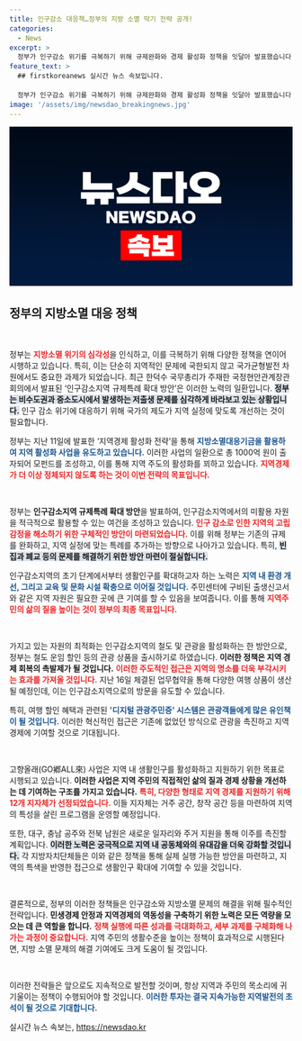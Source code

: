 ```yaml
---
title: 인구감소 대응책…정부의 지방 소멸 막기 전략 공개!
categories:
  - News
excerpt: >
  정부가 인구감소 위기를 극복하기 위해 규제완화와 경제 활성화 정책을 잇달아 발표했습니다. 인구감소지역 규제특례 확대 방안을 통해 폐교재산 활용과 생활인구 유입을 촉진하며, 고향올래 사업으로 지역 특성과 맞춘 지원을 강화합니다. 과연 이 조치들이 지방소멸의 기로에서 어떤 변화를 가져올지 주목됩니다!
feature_text: >
  ## firstkoreanews 실시간 뉴스 속보입니다.

  정부가 인구감소 위기를 극복하기 위해 규제완화와 경제 활성화 정책을 잇달아 발표했습니다. 인구감소지역 규제특례 확대 방안을 통해 폐교재산 활용과 생활인구 유입을 촉진하며, 고향올래 사업으로 지역 특성과 맞춘 지원을 강화합니다. 과연 이 조치들이 지방소멸의 기로에서 어떤 변화를 가져올지 주목됩니다!
image: '/assets/img/newsdao_breakingnews.jpg'
---
```


<p><img src="/assets/img/newsdao_breakingnews.jpg" alt="firstkoreanews 속보" /></p>

<h2 data-ke-size="size26">정부의 지방소멸 대응 정책</h2>

<p data-ke-size="size16">&nbsp;</p>

<p>정부는 <b><span style="color: #ee2323;">지방소멸 위기의 심각성</span></b>을 인식하고, 이를 극복하기 위해 다양한 정책을 연이어 시행하고 있습니다. 특히, 이는 단순히 지역적인 문제에 국한되지 않고 국가균형발전 차원에서도 중요한 과제가 되었습니다. 최근 한덕수 국무총리가 주재한 국정현안관계장관회의에서 발표된 ‘인구감소지역 규제특례 확대 방안’은 이러한 노력의 일환입니다. <b><span style="background-color: #21538527;">정부는 비수도권과 중소도시에서 발생하는 저출생 문제를 심각하게 바라보고 있는 상황입니다.</span></b> 인구 감소 위기에 대응하기 위해 국가의 제도가 지역 실정에 맞도록 개선하는 것이 필요합니다.</p>

<p>정부는 지난 11일에 발표한 ‘지역경제 활성화 전략’을 통해 <b><span style="color: #1a5490;">지방소멸대응기금을 활용하여 지역 활성화 사업을 유도하고 있습니다.</span></b> 이러한 사업의 일환으로 총 1000억 원이 출자되어 모펀드를 조성하고, 이를 통해 지역 주도의 활성화를 꾀하고 있습니다. <b><span style="color: #ee2323;">지역경제가 더 이상 정체되지 않도록 하는 것이 이번 전략의 목표입니다.</span></b></p>

<p data-ke-size="size16">&nbsp;</p>

<p>정부는 <b>인구감소지역 규제특례 확대 방안</b>을 발표하여, 인구감소지역에서의 미활용 자원을 적극적으로 활용할 수 있는 여건을 조성하고 있습니다. <b><span style="color: #ee2323;">인구 감소로 인한 지역의 고립 감정을 해소하기 위한 구체적인 방안이 마련되었습니다.</span></b> 이를 위해 정부는 기존의 규제를 완화하고, 지역 실정에 맞는 특례를 추가하는 방향으로 나아가고 있습니다. 특히, <b><span style="background-color: #21538527;">빈집과 폐교 등의 문제를 해결하기 위한 방안 마련이 절실합니다.</span></b> </p>

<p>인구감소지역의 초기 단계에서부터 생활인구를 확대하고자 하는 노력은 <b><span style="color: #1a5490;">지역 내 환경 개선, 그리고 교육 및 문화 시설 확충으로 이어질 것입니다.</span></b> 주민센터에 구비된 출생신고서와 같은 지역 자원은 필요한 곳에 큰 기여를 할 수 있음을 보여줍니다. 이를 통해 <b><span style="color: #ee2323;">지역주민의 삶의 질을 높이는 것이 정부의 최종 목표입니다.</span></b></p>

<p data-ke-size="size16">&nbsp;</p>

<p>가지고 있는 자원의 최적화는 인구감소지역의 철도 및 관광을 활성화하는 한 방안으로, 정부는 철도 운임 할인 등의 관광 상품을 출시하기로 하였습니다. <b>이러한 정책은 지역 경제 회복의 촉발제가 될 것입니다.</b> <b><span style="color: #ee2323;">이러한 주도적인 접근은 지역의 명소를 더욱 부각시키는 효과를 가져올 것입니다.</span></b> 지난 16일 체결된 업무협약을 통해 다양한 여행 상품이 생산될 예정인데, 이는 인구감소지역으로의 방문을 유도할 수 있습니다.</p>

<p>특히, 여행 할인 혜택과 관련된 <b><span style="color: #1a5490;">'디지털 관광주민증' 시스템은 관광객들에게 많은 유인책이 될 것입니다.</span></b> 이러한 혁신적인 접근은 기존에 없었던 방식으로 관광을 촉진하고 지역 경제에 기여할 것으로 기대됩니다.</p>

<p data-ke-size="size16">&nbsp;</p>

<p>고향올래(GO鄕ALL來) 사업은 지역 내 생활인구를 활성화하고 지원하기 위한 목표로 시행되고 있습니다. <b>이러한 사업은 지역 주민의 직접적인 삶의 질과 경제 상황을 개선하는 데 기여하는 구조를 가지고 있습니다.</b> <b><span style="color: #ee2323;">특히, 다양한 형태로 지역 경제를 지원하기 위해 12개 지자체가 선정되었습니다.</span></b> 이들 지자체는 거주 공간, 창작 공간 등을 마련하여 지역의 특성을 살린 프로그램을 운영할 예정입니다.</p>

<p>또한, 대구, 충남 공주와 전북 남원은 새로운 일자리와 주거 지원을 통해 이주를 촉진할 계획입니다. <b><span style="background-color: #21538527;">이러한 노력은 궁극적으로 지역 내 공동체와의 유대감을 더욱 강화할 것입니다.</span></b> 각 지방자치단체들은 이와 같은 정책을 통해 실제 실행 가능한 방안을 마련하고, 지역의 특색을 반영한 접근으로 생활인구 확대에 기여할 수 있을 것입니다.</p>

<p data-ke-size="size16">&nbsp;</p>

<p>결론적으로, 정부의 이러한 정책들은 인구감소와 지방소멸 문제의 해결을 위해 필수적인 전략입니다. <b>민생경제 안정과 지역경제의 역동성을 구축하기 위한 노력은 모든 역량을 모으는 데 큰 역할을 합니다.</b> <b><span style="color: #ee2323;">정책 실행에 따른 성과를 극대화하고, 세부 과제를 구체화해 나가는 과정이 중요합니다.</span></b> 지역 주민의 생활수준을 높이는 정책이 효과적으로 시행된다면, 지방 소멸 문제의 해결 기여에도 크게 도움이 될 것입니다.</p>

<p data-ke-size="size16">&nbsp;</p>

<p>이러한 전략들은 앞으로도 지속적으로 발전할 것이며, 항상 지역과 주민의 목소리에 귀 기울이는 정책이 수행되어야 할 것입니다. <b><span style="color: #1a5490;">이러한 투자는 결국 지속가능한 지역발전의 초석이 될 것으로 기대합니다.</span></b></p>
실시간 뉴스 속보는, <a href="https://newsdao.kr" rel="dofollow">https://newsdao.kr</a>


